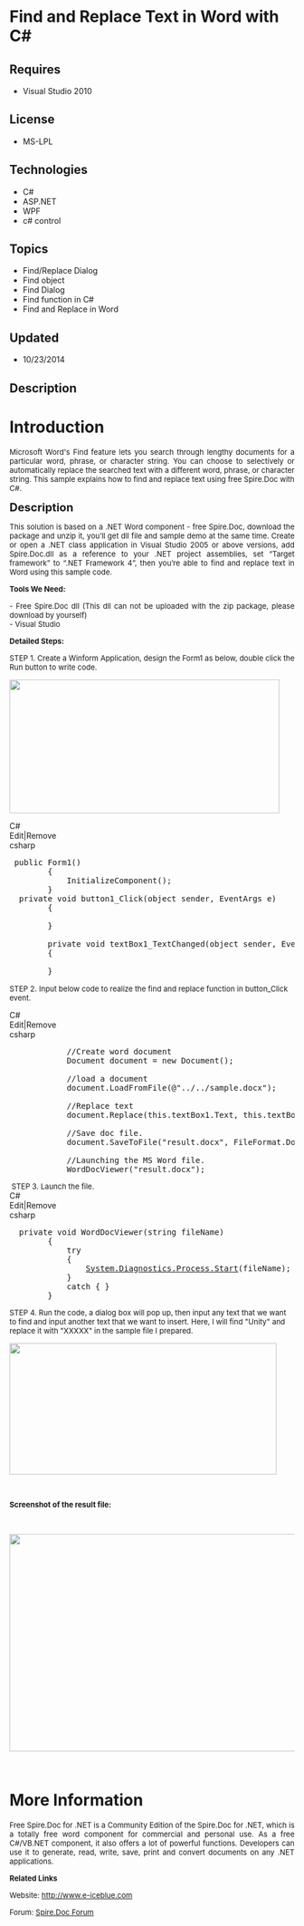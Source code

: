 # Find and Replace Text in Word with C#
## Requires
- Visual Studio 2010
## License
- MS-LPL
## Technologies
- C#
- ASP.NET
- WPF
- c# control
## Topics
- Find/Replace Dialog
- Find object
- Find Dialog
- Find function in C#
- Find and Replace in Word
## Updated
- 10/23/2014
## Description

<h1>Introduction</h1>
<p style="text-align:justify"><span style="font-size:small">Microsoft Word's Find feature lets you search through lengthy documents for a particular word, phrase, or character string. You can choose to selectively or automatically replace the searched text
 with a different word, phrase, or character string. This sample explains how to find and replace text using free Spire.Doc with C#.</span></p>
<p><span style="font-size:20px; font-weight:bold">Description</span></p>
<p style="text-align:justify"><span style="font-size:20px"><span style="font-size:small">This solution is based on a .NET Word component - free Spire.Doc, download the package and unzip it, you&rsquo;ll get dll file and sample demo at the same time. Create
 or open a .NET class application in Visual Studio 2005 or above versions, add Spire.Doc.dll as a reference to your .NET project assemblies, set &ldquo;Target framework&rdquo; to &ldquo;.NET Framework 4&rdquo;, then you&rsquo;re able to find and replace text
 in Word using this sample code.</span></span></p>
<p style="text-align:justify"><span style="font-size:20px"><span style="font-size:small"><strong>Tools We Need:</strong><br>
</span></span></p>
<p style="text-align:justify"><span style="font-size:20px"><span style="font-size:small">- Free Spire.Doc dll (This dll can not be uploaded with the zip package, please download by yourself)<br>
- Visual Studio</span></span></p>
<p><span style="font-size:20px"><span style="font-size:small"><span style="font-size:small"><strong>Detailed Steps:</strong></span></span></span></p>
<p style="text-align:justify"><span style="font-size:20px"><span style="font-size:small"><span style="font-size:small">STEP 1. Create a Winform Application, design the Form1 as below, double click the Run button to write code.</span></span></span></p>
<p><span style="font-size:20px"><span style="font-size:small"><span style="font-size:small"><img id="127458" src="https://i1.code.msdn.s-msft.com/find-and-highlight-text-in-09ca0320/image/file/127458/1/1.png" alt="" width="477" height="236"><br>
</span></span></span></p>
<div class="scriptcode">
<div class="pluginEditHolder" pluginCommand="mceScriptCode">
<div class="title"><span>C#</span></div>
<div class="pluginLinkHolder"><span class="pluginEditHolderLink">Edit</span>|<span class="pluginRemoveHolderLink">Remove</span></div>
<span class="hidden">csharp</span>

<div class="preview">
<pre class="csharp">&nbsp;<span class="cs__keyword">public</span>&nbsp;Form1()&nbsp;
&nbsp;&nbsp;&nbsp;&nbsp;&nbsp;&nbsp;&nbsp;&nbsp;{&nbsp;
&nbsp;&nbsp;&nbsp;&nbsp;&nbsp;&nbsp;&nbsp;&nbsp;&nbsp;&nbsp;&nbsp;&nbsp;InitializeComponent();&nbsp;
&nbsp;&nbsp;&nbsp;&nbsp;&nbsp;&nbsp;&nbsp;&nbsp;}&nbsp;
&nbsp;&nbsp;<span class="cs__keyword">private</span>&nbsp;<span class="cs__keyword">void</span>&nbsp;button1_Click(<span class="cs__keyword">object</span>&nbsp;sender,&nbsp;EventArgs&nbsp;e)&nbsp;
&nbsp;&nbsp;&nbsp;&nbsp;&nbsp;&nbsp;&nbsp;&nbsp;{&nbsp;
&nbsp;&nbsp;&nbsp;&nbsp;&nbsp;&nbsp;&nbsp;&nbsp;&nbsp;&nbsp;&nbsp;
&nbsp;&nbsp;&nbsp;&nbsp;&nbsp;&nbsp;&nbsp;&nbsp;}&nbsp;
&nbsp;&nbsp;&nbsp;&nbsp;&nbsp;&nbsp;&nbsp;&nbsp;
&nbsp;&nbsp;&nbsp;&nbsp;&nbsp;&nbsp;&nbsp;&nbsp;<span class="cs__keyword">private</span>&nbsp;<span class="cs__keyword">void</span>&nbsp;textBox1_TextChanged(<span class="cs__keyword">object</span>&nbsp;sender,&nbsp;EventArgs&nbsp;e)&nbsp;
&nbsp;&nbsp;&nbsp;&nbsp;&nbsp;&nbsp;&nbsp;&nbsp;{&nbsp;
&nbsp;
&nbsp;&nbsp;&nbsp;&nbsp;&nbsp;&nbsp;&nbsp;&nbsp;}</pre>
</div>
</div>
</div>
<p><span style="font-size:small">STEP 2</span>. <span style="font-size:small">Input below code to realize the find and replace function in button_Click event.</span></p>
<div class="scriptcode">
<div class="pluginEditHolder" pluginCommand="mceScriptCode">
<div class="title"><span>C#</span></div>
<div class="pluginLinkHolder"><span class="pluginEditHolderLink">Edit</span>|<span class="pluginRemoveHolderLink">Remove</span></div>
<span class="hidden">csharp</span>

<div class="preview">
<pre class="csharp">&nbsp;&nbsp;&nbsp;&nbsp;&nbsp;&nbsp;&nbsp;&nbsp;&nbsp;&nbsp;&nbsp;&nbsp;<span class="cs__com">//Create&nbsp;word&nbsp;document</span>&nbsp;
&nbsp;&nbsp;&nbsp;&nbsp;&nbsp;&nbsp;&nbsp;&nbsp;&nbsp;&nbsp;&nbsp;&nbsp;Document&nbsp;document&nbsp;=&nbsp;<span class="cs__keyword">new</span>&nbsp;Document();&nbsp;
&nbsp;
&nbsp;&nbsp;&nbsp;&nbsp;&nbsp;&nbsp;&nbsp;&nbsp;&nbsp;&nbsp;&nbsp;&nbsp;<span class="cs__com">//load&nbsp;a&nbsp;document</span>&nbsp;
&nbsp;&nbsp;&nbsp;&nbsp;&nbsp;&nbsp;&nbsp;&nbsp;&nbsp;&nbsp;&nbsp;&nbsp;document.LoadFromFile(@<span class="cs__string">&quot;../../sample.docx&quot;</span>);&nbsp;
&nbsp;
&nbsp;&nbsp;&nbsp;&nbsp;&nbsp;&nbsp;&nbsp;&nbsp;&nbsp;&nbsp;&nbsp;&nbsp;<span class="cs__com">//Replace&nbsp;text</span>&nbsp;
&nbsp;&nbsp;&nbsp;&nbsp;&nbsp;&nbsp;&nbsp;&nbsp;&nbsp;&nbsp;&nbsp;&nbsp;document.Replace(<span class="cs__keyword">this</span>.textBox1.Text,&nbsp;<span class="cs__keyword">this</span>.textBox2.Text,<span class="cs__keyword">true</span>,<span class="cs__keyword">true</span>);&nbsp;
&nbsp;
&nbsp;&nbsp;&nbsp;&nbsp;&nbsp;&nbsp;&nbsp;&nbsp;&nbsp;&nbsp;&nbsp;&nbsp;<span class="cs__com">//Save&nbsp;doc&nbsp;file.</span>&nbsp;
&nbsp;&nbsp;&nbsp;&nbsp;&nbsp;&nbsp;&nbsp;&nbsp;&nbsp;&nbsp;&nbsp;&nbsp;document.SaveToFile(<span class="cs__string">&quot;result.docx&quot;</span>,&nbsp;FileFormat.Docx);&nbsp;
&nbsp;
&nbsp;&nbsp;&nbsp;&nbsp;&nbsp;&nbsp;&nbsp;&nbsp;&nbsp;&nbsp;&nbsp;&nbsp;<span class="cs__com">//Launching&nbsp;the&nbsp;MS&nbsp;Word&nbsp;file.</span>&nbsp;
&nbsp;&nbsp;&nbsp;&nbsp;&nbsp;&nbsp;&nbsp;&nbsp;&nbsp;&nbsp;&nbsp;&nbsp;WordDocViewer(<span class="cs__string">&quot;result.docx&quot;</span>);</pre>
</div>
</div>
</div>
<div class="endscriptcode"><span style="font-size:small">&nbsp;STEP 3. Launch the file.</span></div>
<div class="endscriptcode">
<div class="scriptcode">
<div class="pluginEditHolder" pluginCommand="mceScriptCode">
<div class="title"><span>C#</span></div>
<div class="pluginLinkHolder"><span class="pluginEditHolderLink">Edit</span>|<span class="pluginRemoveHolderLink">Remove</span></div>
<span class="hidden">csharp</span>

<div class="preview">
<pre class="csharp">&nbsp;&nbsp;<span class="cs__keyword">private</span>&nbsp;<span class="cs__keyword">void</span>&nbsp;WordDocViewer(<span class="cs__keyword">string</span>&nbsp;fileName)&nbsp;
&nbsp;&nbsp;&nbsp;&nbsp;&nbsp;&nbsp;&nbsp;&nbsp;{&nbsp;
&nbsp;&nbsp;&nbsp;&nbsp;&nbsp;&nbsp;&nbsp;&nbsp;&nbsp;&nbsp;&nbsp;&nbsp;<span class="cs__keyword">try</span>&nbsp;
&nbsp;&nbsp;&nbsp;&nbsp;&nbsp;&nbsp;&nbsp;&nbsp;&nbsp;&nbsp;&nbsp;&nbsp;{&nbsp;
&nbsp;&nbsp;&nbsp;&nbsp;&nbsp;&nbsp;&nbsp;&nbsp;&nbsp;&nbsp;&nbsp;&nbsp;&nbsp;&nbsp;&nbsp;&nbsp;<a class="libraryLink" href="https://msdn.microsoft.com/en-US/library/System.Diagnostics.Process.Start.aspx" target="_blank" title="Auto generated link to System.Diagnostics.Process.Start">System.Diagnostics.Process.Start</a>(fileName);&nbsp;
&nbsp;&nbsp;&nbsp;&nbsp;&nbsp;&nbsp;&nbsp;&nbsp;&nbsp;&nbsp;&nbsp;&nbsp;}&nbsp;
&nbsp;&nbsp;&nbsp;&nbsp;&nbsp;&nbsp;&nbsp;&nbsp;&nbsp;&nbsp;&nbsp;&nbsp;<span class="cs__keyword">catch</span>&nbsp;{&nbsp;}&nbsp;
&nbsp;&nbsp;&nbsp;&nbsp;&nbsp;&nbsp;&nbsp;&nbsp;}</pre>
</div>
</div>
</div>
<p class="endscriptcode"><span style="font-size:small">STEP 4. Run the code, a dialog box will pop up, then input any text that we want to find and input another text that we want to insert. Here, I will find &quot;Unity&quot; and replace it with &quot;XXXXX&quot; in the sample
 file I prepared.</span></p>
<p class="endscriptcode"><span style="font-size:small"><img id="127461" src="https://i1.code.msdn.s-msft.com/find-and-highlight-text-in-09ca0320/image/file/127461/1/2.png" alt="" width="472" height="232"></span></p>
<p class="endscriptcode">&nbsp;</p>
<p class="endscriptcode"><span style="font-size:small"><strong>Screenshot of the result file:</strong></span></p>
<p class="endscriptcode"><span style="font-size:small"><strong><br>
</strong></span></p>
<p class="endscriptcode"><span style="font-size:small"><strong><img id="127462" src="https://i1.code.msdn.s-msft.com/find-and-highlight-text-in-09ca0320/image/file/127462/1/3.png" alt="" width="642" height="384"><br>
</strong></span></p>
<p class="endscriptcode"><span style="font-size:small"><strong><br>
</strong></span></p>
</div>
<h1>More Information</h1>
<p style="text-align:justify"><span style="font-size:small">Free Spire.Doc for .NET is a Community Edition of the Spire.Doc for .NET, which is a totally free word component for commercial and personal use. As a free C#/VB.NET component, it also offers a lot
 of powerful functions. Developers can use it to generate, read, write, save, print and convert documents on any .NET applications.</span></p>
<p><strong><span style="font-size:small">Related Links</span></strong></p>
<p><span style="font-size:small">Website:&nbsp;<a href="http://www.e-iceblue.com">http://www.e-iceblue.com</a>&nbsp;</span></p>
<p><span style="font-size:small">Forum: <a href="http://www.e-iceblue.com/forum/spire-doc-f6.html">
Spire.Doc Forum</a></span></p>
<p style="text-align:justify"><span style="font-size:small"><br>
</span></p>
